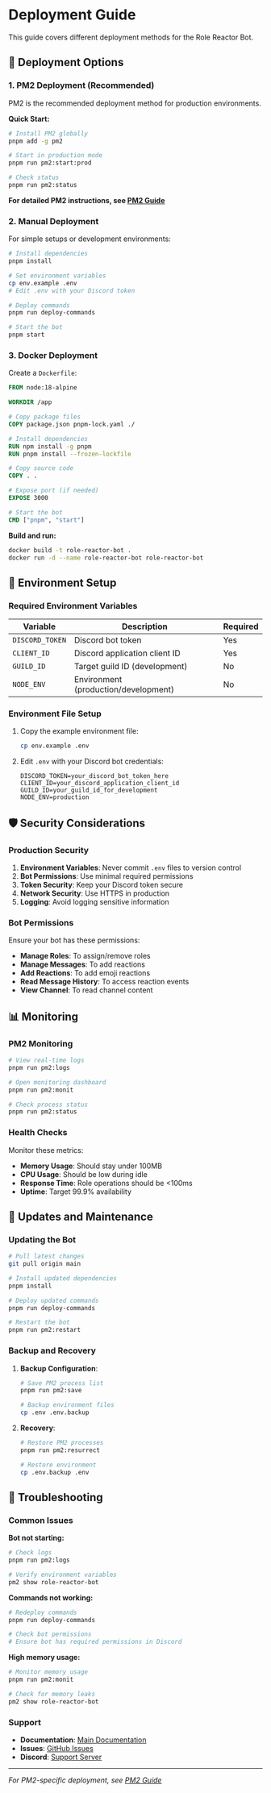 # Deployment Guide

This guide covers different deployment methods for the Role Reactor Bot.

## 🚀 Deployment Options

### 1. PM2 Deployment (Recommended)

PM2 is the recommended deployment method for production environments.

**Quick Start:**
```bash
# Install PM2 globally
pnpm add -g pm2

# Start in production mode
pnpm run pm2:start:prod

# Check status
pnpm run pm2:status
```

**For detailed PM2 instructions, see [PM2 Guide](./PM2_GUIDE.md)**

### 2. Manual Deployment

For simple setups or development environments:

```bash
# Install dependencies
pnpm install

# Set environment variables
cp env.example .env
# Edit .env with your Discord token

# Deploy commands
pnpm run deploy-commands

# Start the bot
pnpm start
```

### 3. Docker Deployment

Create a `Dockerfile`:

```dockerfile
FROM node:18-alpine

WORKDIR /app

# Copy package files
COPY package.json pnpm-lock.yaml ./

# Install dependencies
RUN npm install -g pnpm
RUN pnpm install --frozen-lockfile

# Copy source code
COPY . .

# Expose port (if needed)
EXPOSE 3000

# Start the bot
CMD ["pnpm", "start"]
```

**Build and run:**
```bash
docker build -t role-reactor-bot .
docker run -d --name role-reactor-bot role-reactor-bot
```

## 🔧 Environment Setup

### Required Environment Variables

| Variable | Description | Required |
|----------|-------------|----------|
| `DISCORD_TOKEN` | Discord bot token | Yes |
| `CLIENT_ID` | Discord application client ID | Yes |
| `GUILD_ID` | Target guild ID (development) | No |
| `NODE_ENV` | Environment (production/development) | No |

### Environment File Setup

1. Copy the example environment file:
   ```bash
   cp env.example .env
   ```

2. Edit `.env` with your Discord bot credentials:
   ```env
   DISCORD_TOKEN=your_discord_bot_token_here
   CLIENT_ID=your_discord_application_client_id
   GUILD_ID=your_guild_id_for_development
   NODE_ENV=production
   ```

## 🛡️ Security Considerations

### Production Security

1. **Environment Variables**: Never commit `.env` files to version control
2. **Bot Permissions**: Use minimal required permissions
3. **Token Security**: Keep your Discord token secure
4. **Network Security**: Use HTTPS in production
5. **Logging**: Avoid logging sensitive information

### Bot Permissions

Ensure your bot has these permissions:
- **Manage Roles**: To assign/remove roles
- **Manage Messages**: To add reactions
- **Add Reactions**: To add emoji reactions
- **Read Message History**: To access reaction events
- **View Channel**: To read channel content

## 📊 Monitoring

### PM2 Monitoring

```bash
# View real-time logs
pnpm run pm2:logs

# Open monitoring dashboard
pnpm run pm2:monit

# Check process status
pnpm run pm2:status
```

### Health Checks

Monitor these metrics:
- **Memory Usage**: Should stay under 100MB
- **CPU Usage**: Should be low during idle
- **Response Time**: Role operations should be <100ms
- **Uptime**: Target 99.9% availability

## 🔄 Updates and Maintenance

### Updating the Bot

```bash
# Pull latest changes
git pull origin main

# Install updated dependencies
pnpm install

# Deploy updated commands
pnpm run deploy-commands

# Restart the bot
pnpm run pm2:restart
```

### Backup and Recovery

1. **Backup Configuration**:
   ```bash
   # Save PM2 process list
   pnpm run pm2:save
   
   # Backup environment files
   cp .env .env.backup
   ```

2. **Recovery**:
   ```bash
   # Restore PM2 processes
   pnpm run pm2:resurrect
   
   # Restore environment
   cp .env.backup .env
   ```

## 🚨 Troubleshooting

### Common Issues

**Bot not starting:**
```bash
# Check logs
pnpm run pm2:logs

# Verify environment variables
pm2 show role-reactor-bot
```

**Commands not working:**
```bash
# Redeploy commands
pnpm run deploy-commands

# Check bot permissions
# Ensure bot has required permissions in Discord
```

**High memory usage:**
```bash
# Monitor memory usage
pnpm run pm2:monit

# Check for memory leaks
pm2 show role-reactor-bot
```

### Support

- **Documentation**: [Main Documentation](./README.md)
- **Issues**: [GitHub Issues](https://github.com/tyecode/role-reactor-bot/issues)
- **Discord**: [Support Server](https://discord.gg/rolereactor)

---

*For PM2-specific deployment, see [PM2 Guide](./PM2_GUIDE.md)* 